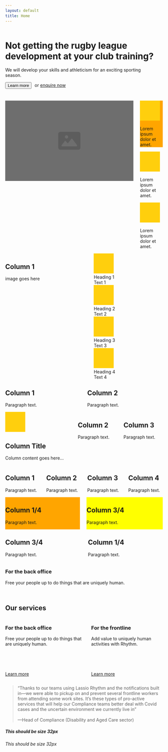 ```yaml
---
layout: default
title: Home
---
```



<div class="row hero">
  <div class="content-wrapper">
    <div class="columns">
      <div class="column half">
        <h1>Not getting the rugby league development at your club training?</h1>
        <p>We will develop your skills and athleticism for an exciting sporting season.</p>
        <p><button type="button" name="button" class="button" style="margin-right: 6px; margin-bottom: 24px;" onclick="window.location.href='{{ site.baseurl }}/frontline';">Learn more</button> or <a href="{{ site.baseurl }}/contact">enquire now</a></p>
        </div>
        <div class="column half background-img">
        </div>
      </div>
  </div>
</div>

<!--

<div class="row">
  <div class="content-wrapper">
    <div class="columns">
      <div class="column half">
      <h1>Not getting the rugby league development at your club training?</h1>
        <p>We will develop your skills and athleticism for an exciting sporting season.</p>
      </div>
        <div class="column half">
        <h1>Not getting the rugby league development at your club training?</h1>
        <p>We will develop your skills and athleticism for an exciting sporting season.</p>
      </div>
    </div>
  </div>
</div>
-->


<div class="row">
  <div class="content-wrapper">
    <div class="columns">
      <div class="column half">
      <img src="assets/images/Header/5.png" alt="" />
      </div>
      <div class="column half grid-column middle">
        <div class="grid-item-1" style="background-color: orange;">
          <div class="icon">
            <img src="assets/images/lellow.svg" alt="Icon">
          </div>
          <div class="content">
              <p>Lorem ipsum dolor et amet.</p> 
          </div>
        </div>
        <div class="grid-item-1">
          <div class="icon">
            <img src="assets/images/lellow.svg" alt="Icon">
          </div>
          <div class="content">
              <p>Lorem ipsum dolor et amet.</p> 
          </div>
        </div>
        <div class="grid-item-1">
          <div class="icon">
            <img src="assets/images/lellow.svg" alt="Icon">
          </div>
          <div class="content">
              <p>Lorem ipsum dolor et amet.</p> 
          </div>
        </div>
      </div>
    </div>
  </div>
</div>


<div class="row">
  <div class="content-wrapper">
    <div class="columns">
      <div class="column half">
        <h2>Column 1</h2>
        <p>image goes here</p>
      </div>
      <div class="column half grid-column">
        <div class="grid-item-2">
      <div class="icon">          <img src="assets/images/lellow.svg" alt="Icon">
</div>
      <div class="heading">Heading 1</div>
      <div class="text">Text 1</div>
    </div>
    <div class="grid-item-2">
      <div class="icon">          <img src="assets/images/lellow.svg" alt="Icon">
</div>
      <div class="heading">Heading 2</div>
      <div class="text">Text 2</div>
    </div>
    <div class="grid-item-2">
      <div class="icon">          <img src="assets/images/lellow.svg" alt="Icon">
</div>
      <div class="heading">Heading 3</div>
      <div class="text">Text 3</div>
    </div>
    <div class="grid-item-2">
      <div class="icon">          <img src="assets/images/lellow.svg" alt="Icon">
</div>
      <div class="heading">Heading 4</div>
      <div class="text">Text 4</div>
    </div>
      </div>
    </div>
  </div>
</div>

<div class="row">
  <div class="content-wrapper">
    <div class="columns">
      <div class="column half">
        <h2>Column 1</h2>
        <p>Paragraph text.</p>
      </div>
      <div class="column half">
        <h2>Column 2</h2>
        <p>Paragraph text.</p>
      </div>
    </div>
  </div>
</div>

<div class="row">
  <div class="content-wrapper">
    <div class="columns">
      <div class="column third icon-left">
        <div class="icon">
          <img src="assets/images/lellow.svg" alt="Icon">
        </div>
        <div class="content">
          <h2>Column Title</h2>
          <p>Column content goes here...</p>
        </div>
      </div>
      <div class="column third">
        <h2>Column 2</h2>
        <p>Paragraph text.</p>
      </div>
      <div class="column third">
        <h2>Column 3</h2>
        <p>Paragraph text.</p>
      </div>
    </div>
  </div>
</div>

  <div class="row">
  <div class="content-wrapper">
    <div class="columns">
      <div class="column one-fourth">
        <h2>Column 1</h2>
        <p>Paragraph text.</p>
      </div>
      <div class="column one-fourth">
        <h2>Column 2</h2>
        <p>Paragraph text.</p>
      </div>
      <div class="column one-fourth background-img">
        <h2>Column 3</h2>
        <p>Paragraph text.</p>
      </div>
      <div class="column one-fourth">
        <h2>Column 4</h2>
        <p>Paragraph text.</p>
      </div>
    </div>
  </div>
</div>

<div class="row">
  <div class="content-wrapper">
    <div class="columns">
      <div class="column one-fourth" style="background-color: orange">
        <h2>Column 1/4</h2>
        <p>Paragraph text.</p>
      </div>
      <div class="column three-fourths" style="background-color: yellow">
        <h2>Column 3/4</h2>
        <p>Paragraph text.</p>
      </div>
    </div>
  </div>
</div>

<div class="row">
  <div class="content-wrapper">
    <div class="columns">
      <div class="column three-fourths">
        <h2>Column 3/4</h2>
        <p>Paragraph text.</p>
      </div>
      <div class="column one-fourth">
        <h2>Column 1/4</h2>
        <p>Paragraph text.</p>
      </div>
    </div>
  </div>
</div>


<div class="row">
  <div class="content-wrapper">
  <div class="column">
   <h3>For the back office</h3>
    <p>Free your people up to do things that are uniquely human.</p>
    </div>
  </div>
</div>



<div class="row">
  <div class="content-wrapper">
    <div class="columns">
      <div class="column">
       <img src="{{ site.baseurl }}/assets/images/rhythm-dashboard-screenshot.png" alt="">
      </div>
      <div class="column">
       <img src="{{ site.baseurl }}/assets/images/rhythm-analytics.png" alt="">
      </div>
      <div class="column">
       <img src="{{ site.baseurl }}/assets/images/rhythm-health-scan.png" alt="">
      </div>
    </div>
  </div>
</div>


<div class="row">
  <div class="content-wrapper"> 
  <h2>Our services</h2>
  <div class="columns">
  <div class="column">
    <h3>For the back office</h3>
    <p>Free your people up to do things that are uniquely human.</p>
    <div class="row home-page">
      <div class="feature-icon bunch"><img src="{{ site.baseurl }}/assets/images/lorange.svg" alt=""></div>
      <div class="feature-icon bunch"><img src="{{ site.baseurl }}/assets/images/lorange.svg" alt=""></div>
      <div class="feature-icon bunch"><img src="{{ site.baseurl }}/assets/images/lorange.svg" alt=""></div>
    </div>
    <p><a href="{{ site.baseurl }}/back-office">Learn more</a></p>
  </div>

  <div class="column">
    <h3>For the frontline</h3>
    <p>Add value to uniquely human activities with Rhythm.</p>
    <div class="row home-page">
      <div class="feature-icon bunch"><img src="{{ site.baseurl }}/assets/images/lellow.svg" alt=""></div>
      <div class="feature-icon bunch"><img src="{{ site.baseurl }}/assets/images/lellow.svg" alt=""></div>
      <div class="feature-icon bunch"><img src="{{ site.baseurl }}/assets/images/lellow.svg" alt=""></div>
    </div>
    <p><a href="{{ site.baseurl }}/frontline">Learn more</a></p>
  </div>
  </div>



<div class="row">
  <div class="content-wrapper">
<blockquote>
“Thanks to our teams using Lassio Rhythm and the notifications built in&mdash;we were able to pickup on and prevent several frontline workers from attending some work sites. It’s these types of pro-active services that will help our Compliance teams better deal with Covid cases and the uncertain environment we currently live in”<br><br>
&mdash;Head of Compliance (Disability and Aged Care sector)
</blockquote>
<h5>This should be size 32px</h5>
  <h6>This should be size 32px</h6>
 </div>
  </div>